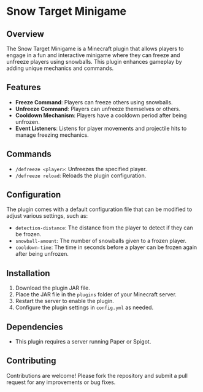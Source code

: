 # Snow Target Minigame

## Overview

The Snow Target Minigame is a Minecraft plugin that allows players to engage in a fun and interactive minigame where they can freeze and unfreeze players using snowballs. This plugin enhances gameplay by adding unique mechanics and commands.

## Features

-   **Freeze Command**: Players can freeze others using snowballs.
-   **Unfreeze Command**: Players can unfreeze themselves or others.
-   **Cooldown Mechanism**: Players have a cooldown period after being unfrozen.
-   **Event Listeners**: Listens for player movements and projectile hits to manage freezing mechanics.

## Commands

-   `/defreeze <player>`: Unfreezes the specified player.
-   `/defreeze reload`: Reloads the plugin configuration.

## Configuration

The plugin comes with a default configuration file that can be modified to adjust various settings, such as:

-   `detection-distance`: The distance from the player to detect if they can be frozen.
-   `snowball-amount`: The number of snowballs given to a frozen player.
-   `cooldown-time`: The time in seconds before a player can be frozen again after being unfrozen.

## Installation

1. Download the plugin JAR file.
2. Place the JAR file in the `plugins` folder of your Minecraft server.
3. Restart the server to enable the plugin.
4. Configure the plugin settings in `config.yml` as needed.

## Dependencies

-   This plugin requires a server running Paper or Spigot.

## Contributing

Contributions are welcome! Please fork the repository and submit a pull request for any improvements or bug fixes.
